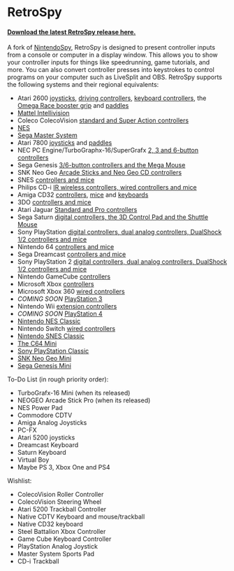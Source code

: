 
RetroSpy
======

#### [Download the latest RetroSpy release here.](https://github.com/zoggins/RetroSpy/releases/latest)

A fork of [NintendoSpy](https://github.com/jaburns/NintendoSpy), RetroSpy is designed to present controller inputs from a console or computer in a display window.  This allows you to show your controller inputs for things like speedrunning, game tutorials, and more.  You can also convert controller presses into keystrokes to control programs on your computer such as LiveSplit and OBS.  RetroSpy supports the following systems and their regional equivalents:

 - Atari 2600 [joysticks](https://github.com/zoggins/RetroSpy/wiki/Classic-DB9-Controllers-on-Arduino-Getting-Started), [driving controllers](https://github.com/zoggins/RetroSpy/wiki/Atari-Driving-Controller-on-Arduino-Getting-Started), [keyboard controllers](https://github.com/zoggins/RetroSpy/wiki/Atari-Keyboard-Controller-on-Arduino-Getting-Started), the [Omega Race booster grip](https://github.com/zoggins/RetroSpy/wiki/Atari-Omega-Race-Booster-Grip-on-Arduino-Getting-Started) and [paddles](https://github.com/zoggins/RetroSpy/wiki/Atari-Paddles-on-Arduino-Getting-Started)
 - [Mattel Intellivision](https://github.com/zoggins/RetroSpy/wiki/Intellivision-on-Arduino-Getting-Started)
 - Coleco ColecoVision [standard and Super Action controllers](https://github.com/zoggins/RetroSpy/wiki/Coleco-ColecoVision-Controllers-on-Arduino-Getting-Started)
 - [NES](https://github.com/zoggins/RetroSpy/wiki/RetroSpy-Hardware-Selection)
 - [Sega Master System](https://github.com/zoggins/RetroSpy/wiki/SMS-Controllers-on-Arduino-Getting-Started)
 - Atari 7800 [joysticks](https://github.com/zoggins/RetroSpy/wiki/Atari-Omega-Race-Booster-Grip-on-Arduino-Getting-Started) and [paddles](https://github.com/zoggins/RetroSpy/wiki/Atari-Paddles-on-Arduino-Getting-Started)
 - NEC PC Engine/TurboGraphx-16/SuperGrafx [2, 3 and 6-button controllers](https://github.com/zoggins/RetroSpy/wiki/TurboGrafx-16-PC-Engine-on-Arduino-Getting-Started)
 - Sega Genesis [3/6-button controllers and the Mega Mouse](https://github.com/zoggins/RetroSpy/wiki/Genesis-on-Arduino-Getting-Started)
 - SNK Neo Geo [Arcade Sticks and Neo Geo CD controllers](https://github.com/zoggins/RetroSpy/wiki/Neo-Geo-on-Arduino-Getting-Started)
 - SNES [controllers and mice](https://github.com/zoggins/RetroSpy/wiki/RetroSpy-Hardware-Selection)
 - Philips CD-i [IR wireless controllers, wired controllers and mice](https://github.com/zoggins/RetroSpy/wiki/CDi-on-Arduino-Getting-Started)
 - Amiga CD32 [controllers](https://github.com/zoggins/RetroSpy/wiki/Amiga-CD32-on-Teensy-Getting-Started), [mice](https://github.com/zoggins/RetroSpy/wiki/Amiga-Mice-on-Arduino-Getting-Started) and [keyboards](https://github.com/zoggins/RetroSpy/wiki/CD32-Keyboard-on-Arduino-Getting-Started)
 - 3DO [controllers and mice](https://github.com/zoggins/RetroSpy/wiki/3DO-on-Arduino-Getting-Started)
 - Atari Jaguar [Standard and Pro controllers](https://github.com/zoggins/RetroSpy/wiki/Jaguar-on-Arduino-Getting-Started)
 - Sega Saturn [digital controllers, the 3D Control Pad and the Shuttle Mouse](https://github.com/zoggins/RetroSpy/wiki/Saturn-on-Arduino-Getting-Started)
 - Sony PlayStation [digital controllers, dual analog controllers, DualShock 1/2 controllers and mice](https://github.com/zoggins/RetroSpy/wiki/Playstation-1-&-2-on-Arduino-Getting-Started)
 - Nintendo 64 [controllers and mice](https://github.com/zoggins/RetroSpy/wiki/RetroSpy-Hardware-Selection)
 - Sega Dreamcast [controllers and mice](https://github.com/zoggins/RetroSpy/wiki/Dreamcast-on-Teensy-Getting-Started) 
 - Sony PlayStation 2 [digital controllers, dual analog controllers, DualShock 1/2 controllers and mice](https://github.com/zoggins/RetroSpy/wiki/Playstation-1-&-2-on-Arduino-Getting-Started)
 - Nintendo GameCube [controllers](https://github.com/zoggins/RetroSpy/wiki/RetroSpy-Hardware-Selection) 
 - Microsoft Xbox [controllers](https://github.com/zoggins/RetroSpy/wiki/RetroSpy-USB-based-Controller-Getting-Started)
 - Microsoft Xbox 360 [wired controllers](https://github.com/zoggins/RetroSpy/wiki/RetroSpy-USB-based-Controller-Getting-Started)
 - _COMING SOON_ [PlayStation 3](https://github.com/zoggins/RetroSpy/wiki/RetroSpy-USB-based-Controller-Getting-Started)
 - Nintendo Wii [extension controllers](https://github.com/zoggins/RetroSpy/wiki/Wii-on-Teensy-Getting-Started)
 - _COMING SOON_ [PlayStation 4](https://github.com/zoggins/RetroSpy/wiki/RetroSpy-USB-based-Controller-Getting-Started)
 - [Nintendo NES Classic](https://github.com/zoggins/RetroSpy/wiki/Wii-on-Teensy-Getting-Started)
 - Nintendo Switch [wired controllers](https://github.com/zoggins/RetroSpy/wiki/RetroSpy-USB-based-Controller-Getting-Started)
 - [Nintendo SNES Classic](https://github.com/zoggins/RetroSpy/wiki/Wii-on-Teensy-Getting-Started)
 - [The C64 Mini](https://github.com/zoggins/RetroSpy/wiki/RetroSpy-USB-based-Controller-Getting-Started)
 - [Sony PlayStation Classic](https://github.com/zoggins/RetroSpy/wiki/RetroSpy-USB-based-Controller-Getting-Started)
 - [SNK Neo Geo Mini](https://github.com/zoggins/RetroSpy/wiki/RetroSpy-USB-based-Controller-Getting-Started)
 - [Sega Genesis Mini](https://github.com/zoggins/RetroSpy/wiki/RetroSpy-USB-based-Controller-Getting-Started)

To-Do List (in rough priority order):
 - TurboGrafx-16 Mini (when its released)
 - NEOGEO Arcade Stick Pro (when its released)
 - NES Power Pad
 - Commodore CDTV
 - Amiga Analog Joysticks
 - PC-FX
 - Atari 5200 joysticks
 - Dreamcast Keyboard
 - Saturn Keyboard
 - Virtual Boy
 - Maybe PS 3, Xbox One and PS4

Wishlist:
 - ColecoVision Roller Controller
 - ColecoVision Steering Wheel
 - Atari 5200 Trackball Controller
 - Native CDTV Keyboard and mouse/trackball
 - Native CD32 keyboard
 - Steel Battalion Xbox Controller
 - Game Cube Keyboard Controller
 - PlayStation Analog Joystick
 - Master System Sports Pad
 - CD-i Trackball

